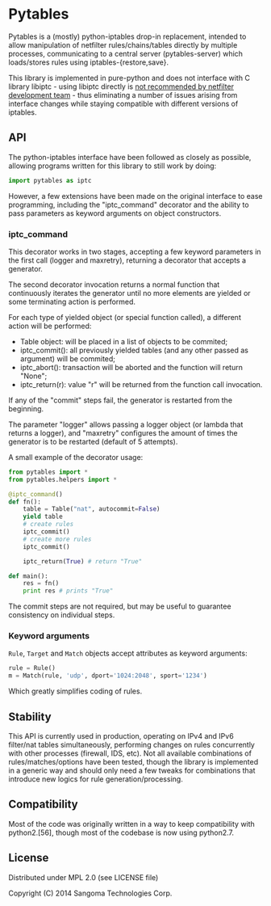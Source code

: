 # Pytables

Pytables is a (mostly) python-iptables drop-in replacement, intended to allow manipulation of netfilter rules/chains/tables directly by multiple processes,
communicating to a central server (pytables-server) which loads/stores rules using iptables-{restore,save}.

This library is implemented in pure-python and does not interface with C library libiptc - using libiptc directly is
[not recommended by netfilter development team](http://www.netfilter.org/documentation/FAQ/netfilter-faq-4.html#ss4.5) - thus eliminating
a number of issues arising from interface changes while staying compatible with different versions of iptables.

## API

The python-iptables interface have been followed as closely as possible, allowing programs written for this library to still work by doing:

~~~python
import pytables as iptc
~~~

However, a few extensions have been made on the original interface to ease programming, including the "iptc_command" decorator and the
ability to pass parameters as keyword arguments on object constructors.

### iptc_command

This decorator works in two stages, accepting a few keyword parameters in the first call (logger and maxretry), returning a decorator that accepts a generator.

The second decorator invocation returns a normal function that continuously iterates the generator until no more elements are yielded or some terminating action is performed.

For each type of yielded object (or special function called), a different action will be performed:

* Table object: will be placed in a list of objects to be commited;
* iptc_commit(): all previously yielded tables (and any other passed as argument) will be commited;
* iptc_abort(): transaction will be aborted and the function will return "None";
* iptc_return(r): value "r" will be returned from the function call invocation.

If any of the "commit" steps fail, the generator is restarted from the beginning.

The parameter "logger" allows passing a logger object (or lambda that returns a logger), and "maxretry" configures the amount
of times the generator is to be restarted (default of 5 attempts).

A small example of the decorator usage:

~~~python
from pytables import *
from pytables.helpers import *

@iptc_command()
def fn():
    table = Table("nat", autocommit=False)
    yield table
    # create rules
    iptc_commit()
    # create more rules
    iptc_commit()

    iptc_return(True) # return "True"

def main():
    res = fn()
    print res # prints "True"
~~~

The commit steps are not required, but may be useful to guarantee consistency on individual steps.

### Keyword arguments

`Rule`, `Target` and `Match` objects accept attributes as keyword arguments:

~~~python
rule = Rule()
m = Match(rule, 'udp', dport='1024:2048', sport='1234')
~~~

Which greatly simplifies coding of rules.

## Stability

This API is currently used in production, operating on IPv4 and IPv6 filter/nat tables simultaneously, performing changes on rules concurrently
with other processes (firewall, IDS, etc). Not all available combinations of rules/matches/options have been tested, though the library is
implemented in a generic way and should only need a few tweaks for combinations that introduce new logics for rule generation/processing.

## Compatibility

Most of the code was originally written in a way to keep compatibility with python2.[56], though most of the codebase is now using python2.7.

## License

Distributed under MPL 2.0 (see LICENSE file)

Copyright (C) 2014  Sangoma Technologies Corp.
